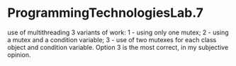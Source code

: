# ProgrammingTechnologiesLab.7
use of multithreading
3 variants of work: 1 - using only one mutex; 2 - using a mutex and a condition variable; 3 - use of two mutexes for each class object and condition variable. Option 3 is the most correct, in my subjective opinion.
